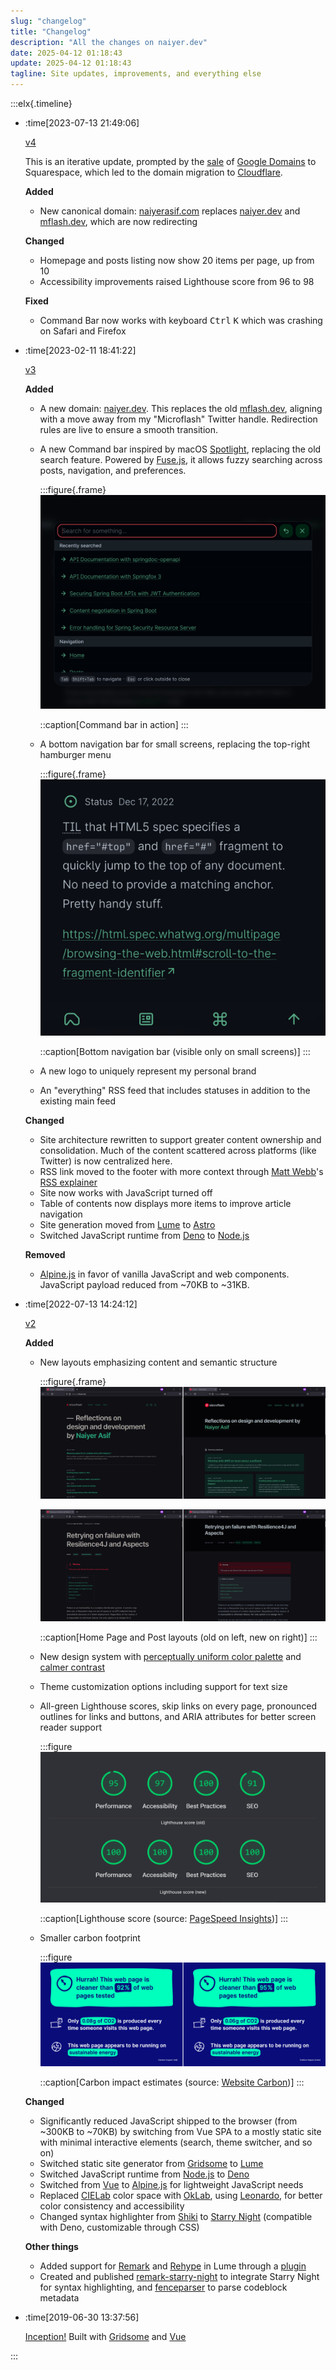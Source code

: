 ```yaml
---
slug: "changelog"
title: "Changelog"
description: "All the changes on naiyer.dev"
date: 2025-04-12 01:18:43
update: 2025-04-12 01:18:43
tagline: Site updates, improvements, and everything else
---
```


:::elx{.timeline}

- :time[2023-07-13 21:49:06]

	[v4](https://github.com/naiyerasif/site/tree/v4)

	This is an iterative update, prompted by the [sale](https://news.ycombinator.com/item?id=36346454) of [Google Domains](https://domains.google/) to Squarespace, which led to the domain migration to [Cloudflare](https://www.cloudflare.com/).

	**Added**

	- New canonical domain: [naiyerasif.com](/) replaces [naiyer.dev](https://naiyer.dev) and [mflash.dev](https://mflash.dev), which are now redirecting

	**Changed**

	- Homepage and posts listing now show 20 items per page, up from 10
	- Accessibility improvements raised Lighthouse score from 96 to 98

	**Fixed**

	- Command Bar now works with keyboard <kbd>Ctrl</kbd> <kbd>K</kbd> which was crashing on Safari and Firefox

- :time[2023-02-11 18:41:22]

	[v3](https://github.com/naiyerasif/site/tree/v3)

	**Added**

	- A new domain: [naiyer.dev](https://naiyer.dev). This replaces the old [mflash.dev](https://mflash.dev), aligning with a move away from my "Microflash" Twitter handle. Redirection rules are live to ensure a smooth transition.
	- A new Command bar inspired by macOS [Spotlight](https://en.wikipedia.org/wiki/Spotlight_(Apple)), replacing the old search feature. Powered by <data value="6.6.2">[Fuse.js](https://fusejs.io/)</data>, it allows fuzzy searching across posts, navigation, and preferences.

		:::figure{.frame}
		![Command bar with search box](./images/2023-02-02-13-12-51-introducing-naiyer-dev-01.png)

		::caption[Command bar in action]
		:::
	- A bottom navigation bar for small screens, replacing the top-right hamburger menu

		:::figure{.frame}
		![Bottom navigation bar](./images/2023-02-02-13-12-51-introducing-naiyer-dev-02.png)

		::caption[Bottom navigation bar (visible only on small screens)]
		:::
	- A new logo to uniquely represent my personal brand
	- An "everything" RSS feed that includes statuses in addition to the existing main feed

	**Changed**

	- Site architecture rewritten to support greater content ownership and consolidation. Much of the content scattered across platforms (like Twitter) is now centralized here.
	- RSS link moved to the footer with more context through [Matt Webb](https://interconnected.org/home/)'s [RSS explainer](https://aboutfeeds.com/)
	- Site now works with JavaScript turned off
	- Table of contents now displays more items to improve article navigation
	- Site generation moved from <data value="1.11.3">[Lume](https://lume.land/)</data> to <data value="2.0.6">[Astro](https://astro.build)</data>
	- Switched JavaScript runtime from <data value="1">[Deno](https://deno.land/)</data> to <data value="18">[Node.js](https://nodejs.org/en/)</data>

	**Removed**

	- <data value="3.10.3">[Alpine.js](https://alpinejs.dev/)</data> in favor of vanilla JavaScript and web components. JavaScript payload reduced from ~70KB to ~31KB.


- :time[2022-07-13 14:24:12]

	[v2](https://github.com/naiyerasif/site/tree/v2)

	**Added**

	- New layouts emphasizing content and semantic structure

		:::figure{.frame}
		![Home Page (old on left, new on right)](./images/2022-07-13-14-24-12-microflash-version-2-01.png)

		![Post (old on left, new on right)](./images/2022-07-13-14-24-12-microflash-version-2-02.png)

		::caption[Home Page and Post layouts (old on left, new on right)]
		:::

	- New design system with [perceptually uniform color palette](https://www.youtube.com/watch?v=dOsp6u4bIwI) and [calmer contrast](https://sarajoy.dev/blog/a11y-aspects/#anxiety-inducing-design)
	- Theme customization options including support for text size
	- All-green Lighthouse scores, skip links on every page, pronounced outlines for links and buttons, and ARIA attributes for better screen reader support

		:::figure
		![Lighthouse scores](./images/2022-07-13-14-24-12-microflash-version-2-03.png)

		::caption[Lighthouse score (source: [PageSpeed Insights](https://web.dev/measure/?url=https%3A%2F%2Fmflash.dev))]
		:::
	- Smaller carbon footprint

		:::figure
		![Carbon impact estimates](./images/2022-07-13-14-24-12-microflash-version-2-04.png)

		::caption[Carbon impact estimates (source: [Website Carbon](https://www.websitecarbon.com/website/mflash-dev/))]
		:::

	**Changed**

	- Significantly reduced JavaScript shipped to the browser (from ~300KB to ~70KB) by switching from Vue SPA to a mostly static site with minimal interactive elements (search, theme switcher, and so on)
	- Switched static site generator from <data value="0.7.23">[Gridsome](https://github.com/gridsome/gridsome)</data> to <data value="1.10.0">[Lume](https://lume.land/)</data>
	- Switched JavaScript runtime from <data value="16">[Node.js](https://nodejs.org/en/)</data> to <data value="1">[Deno](https://deno.land/)</data>
	- Switched from <data value="2.6.12">[Vue](https://vuejs.org/)</data> to <data value="3.10.2">[Alpine.js](https://alpinejs.dev/)</data> for lightweight JavaScript needs
	- Replaced [CIELab](https://en.wikipedia.org/wiki/CIELAB_color_space) color space with [OkLab](https://bottosson.github.io/posts/oklab/), using [Leonardo](https://leonardocolor.io), for better color consistency and accessibility
	- Changed syntax highlighter from <data value="0.10.1">[Shiki](https://github.com/shikijs/shiki)</data> to <data value="1.0.1">[Starry Night](https://github.com/wooorm/starry-night)</data> (compatible with Deno, customizable through CSS)

	**Other things**

	- Added support for [Remark](https://github.com/remarkjs/remark) and [Rehype](https://github.com/rehypejs/rehype) in Lume through a [plugin](https://github.com/lumeland/experimental-plugins/commits/main/remark/remark.ts)
	- Created and published [remark-starry-night](https://github.com/Microflash/remark-starry-night) to integrate Starry Night for syntax highlighting, and [fenceparser](https://github.com/Microflash/fenceparser) to parse codeblock metadata

- :time[2019-06-30 13:37:56]

	[Inception!](https://github.com/naiyerasif/site/commit/2c7b6db3b7e013c5b6609c597cef10f84e53a1b7) Built with <data value="0.6.5">[Gridsome](https://github.com/gridsome/gridsome)</data> and <data value="2.6.10">[Vue](https://github.com/vuejs/vue)</data>

:::
